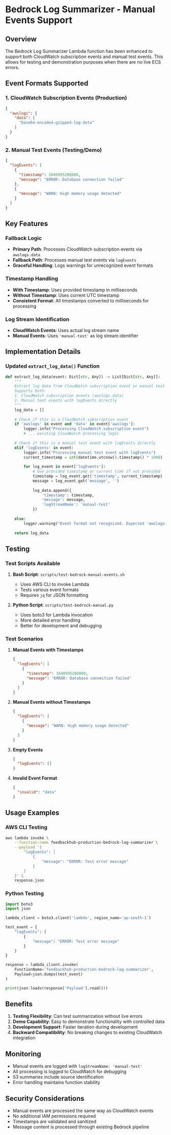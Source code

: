 # Bedrock Log Summarizer - Manual Events Support

## Overview

The Bedrock Log Summarizer Lambda function has been enhanced to support both CloudWatch subscription events and manual test events. This allows for testing and demonstration purposes when there are no live ECS errors.

## Event Formats Supported

### 1. CloudWatch Subscription Events (Production)
```json
{
  "awslogs": {
    "data": [
      "base64-encoded-gzipped-log-data"
    ]
  }
}
```

### 2. Manual Test Events (Testing/Demo)
```json
{
  "logEvents": [
    {
      "timestamp": 1640995200000,
      "message": "ERROR: Database connection failed"
    },
    {
      "message": "WARN: High memory usage detected"
    }
  ]
}
```

## Key Features

### Fallback Logic
- **Primary Path**: Processes CloudWatch subscription events via `awslogs.data`
- **Fallback Path**: Processes manual test events via `logEvents`
- **Graceful Handling**: Logs warnings for unrecognized event formats

### Timestamp Handling
- **With Timestamp**: Uses provided timestamp in milliseconds
- **Without Timestamp**: Uses current UTC timestamp
- **Consistent Format**: All timestamps converted to milliseconds for processing

### Log Stream Identification
- **CloudWatch Events**: Uses actual log stream name
- **Manual Events**: Uses `'manual-test'` as log stream identifier

## Implementation Details

### Updated `extract_log_data()` Function

```python
def extract_log_data(event: Dict[str, Any]) -> List[Dict[str, Any]]:
    """
    Extract log data from CloudWatch subscription event or manual test event
    Supports both:
    1. CloudWatch subscription events (awslogs.data)
    2. Manual test events with logEvents directly
    """
    log_data = []
    
    # Check if this is a CloudWatch subscription event
    if 'awslogs' in event and 'data' in event['awslogs']:
        logger.info("Processing CloudWatch subscription event")
        # ... existing CloudWatch processing logic
    
    # Check if this is a manual test event with logEvents directly
    elif 'logEvents' in event:
        logger.info("Processing manual test event with logEvents")
        current_timestamp = int(datetime.utcnow().timestamp() * 1000)
        
        for log_event in event['logEvents']:
            # Use provided timestamp or current time if not provided
            timestamp = log_event.get('timestamp', current_timestamp)
            message = log_event.get('message', '')
            
            log_data.append({
                'timestamp': timestamp,
                'message': message,
                'logStreamName': 'manual-test'
            })
    
    else:
        logger.warning("Event format not recognized. Expected 'awslogs.data' or 'logEvents'")
    
    return log_data
```

## Testing

### Test Scripts Available

1. **Bash Script**: `scripts/test-bedrock-manual-events.sh`
   - Uses AWS CLI to invoke Lambda
   - Tests various event formats
   - Requires `jq` for JSON formatting

2. **Python Script**: `scripts/test-bedrock-manual.py`
   - Uses boto3 for Lambda invocation
   - More detailed error handling
   - Better for development and debugging

### Test Scenarios

1. **Manual Events with Timestamps**
   ```json
   {
     "logEvents": [
       {
         "timestamp": 1640995200000,
         "message": "ERROR: Database connection failed"
       }
     ]
   }
   ```

2. **Manual Events without Timestamps**
   ```json
   {
     "logEvents": [
       {
         "message": "WARN: High memory usage detected"
       }
     ]
   }
   ```

3. **Empty Events**
   ```json
   {
     "logEvents": []
   }
   ```

4. **Invalid Event Format**
   ```json
   {
     "invalid": "data"
   }
   ```

## Usage Examples

### AWS CLI Testing
```bash
aws lambda invoke \
    --function-name feedbackhub-production-bedrock-log-summarizer \
    --payload '{
        "logEvents": [
            {
                "message": "ERROR: Test error message"
            }
        ]
    }' \
    response.json
```

### Python Testing
```python
import boto3
import json

lambda_client = boto3.client('lambda', region_name='ap-south-1')

test_event = {
    "logEvents": [
        {
            "message": "ERROR: Test error message"
        }
    ]
}

response = lambda_client.invoke(
    FunctionName='feedbackhub-production-bedrock-log-summarizer',
    Payload=json.dumps(test_event)
)

print(json.loads(response['Payload'].read()))
```

## Benefits

1. **Testing Flexibility**: Can test summarization without live errors
2. **Demo Capability**: Easy to demonstrate functionality with controlled data
3. **Development Support**: Faster iteration during development
4. **Backward Compatibility**: No breaking changes to existing CloudWatch integration

## Monitoring

- Manual events are logged with `logStreamName: 'manual-test'`
- All processing is logged to CloudWatch for debugging
- S3 summaries include source identification
- Error handling maintains function stability

## Security Considerations

- Manual events are processed the same way as CloudWatch events
- No additional IAM permissions required
- Timestamps are validated and sanitized
- Message content is processed through existing Bedrock pipeline 